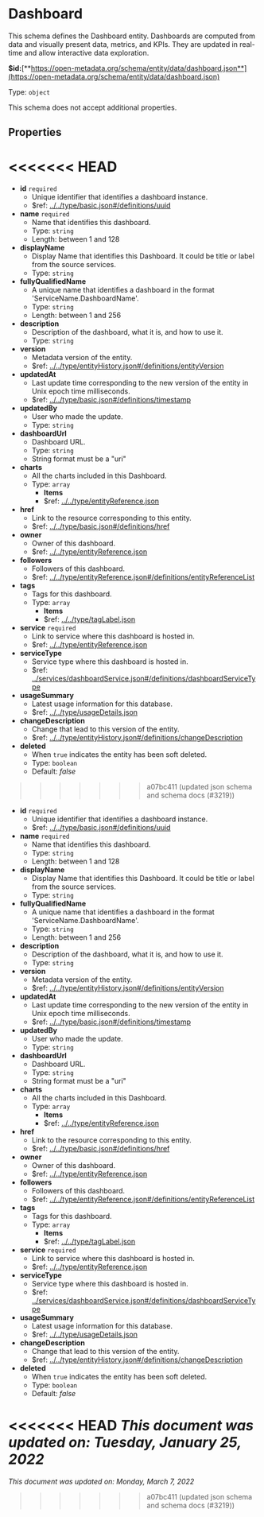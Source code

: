 # Dashboard

This schema defines the Dashboard entity. Dashboards are computed from data and visually present data, metrics, and KPIs. They are updated in real-time and allow interactive data exploration.

**$id:**[**https://open-metadata.org/schema/entity/data/dashboard.json**](https://open-metadata.org/schema/entity/data/dashboard.json)

Type: `object`

This schema does not accept additional properties.

## Properties
<<<<<<< HEAD
=======
 - **id** `required`
	 - Unique identifier that identifies a dashboard instance.
	 - $ref: [../../type/basic.json#/definitions/uuid](../types/basic.md#uuid)
 - **name** `required`
	 - Name that identifies this dashboard.
	 - Type: `string`
	 - Length: between 1 and 128
 - **displayName**
	 - Display Name that identifies this Dashboard. It could be title or label from the source services.
	 - Type: `string`
 - **fullyQualifiedName**
	 - A unique name that identifies a dashboard in the format 'ServiceName.DashboardName'.
	 - Type: `string`
	 - Length: between 1 and 256
 - **description**
	 - Description of the dashboard, what it is, and how to use it.
	 - Type: `string`
 - **version**
	 - Metadata version of the entity.
	 - $ref: [../../type/entityHistory.json#/definitions/entityVersion](../types/entityhistory.md#entityversion)
 - **updatedAt**
	 - Last update time corresponding to the new version of the entity in Unix epoch time milliseconds.
	 - $ref: [../../type/basic.json#/definitions/timestamp](../types/basic.md#timestamp)
 - **updatedBy**
	 - User who made the update.
	 - Type: `string`
 - **dashboardUrl**
	 - Dashboard URL.
	 - Type: `string`
	 - String format must be a "uri"
 - **charts**
	 - All the charts included in this Dashboard.
	 - Type: `array`
		 - **Items**
		 - $ref: [../../type/entityReference.json](../types/entityreference.md)
 - **href**
	 - Link to the resource corresponding to this entity.
	 - $ref: [../../type/basic.json#/definitions/href](../types/basic.md#href)
 - **owner**
	 - Owner of this dashboard.
	 - $ref: [../../type/entityReference.json](../types/entityreference.md)
 - **followers**
	 - Followers of this dashboard.
	 - $ref: [../../type/entityReference.json#/definitions/entityReferenceList](../types/entityreference.md#entityreferencelist)
 - **tags**
	 - Tags for this dashboard.
	 - Type: `array`
		 - **Items**
		 - $ref: [../../type/tagLabel.json](../types/taglabel.md)
 - **service** `required`
	 - Link to service where this dashboard is hosted in.
	 - $ref: [../../type/entityReference.json](../types/entityreference.md)
 - **serviceType**
	 - Service type where this dashboard is hosted in.
	 - $ref: [../services/dashboardService.json#/definitions/dashboardServiceType](dashboardservice.md#dashboardservicetype)
 - **usageSummary**
	 - Latest usage information for this database.
	 - $ref: [../../type/usageDetails.json](../types/usagedetails.md)
 - **changeDescription**
	 - Change that lead to this version of the entity.
	 - $ref: [../../type/entityHistory.json#/definitions/changeDescription](../types/entityhistory.md#changedescription)
 - **deleted**
	 - When `true` indicates the entity has been soft deleted.
	 - Type: `boolean`
	 - Default: _false_
>>>>>>> a07bc411 (updated json schema and schema docs (#3219))

* **id** `required`
  * Unique identifier that identifies a dashboard instance.
  * $ref: [../../type/basic.json#/definitions/uuid](../types/basic.md#uuid)
* **name** `required`
  * Name that identifies this dashboard.
  * Type: `string`
  * Length: between 1 and 128
* **displayName**
  * Display Name that identifies this Dashboard. It could be title or label from the source services.
  * Type: `string`
* **fullyQualifiedName**
  * A unique name that identifies a dashboard in the format 'ServiceName.DashboardName'.
  * Type: `string`
  * Length: between 1 and 256
* **description**
  * Description of the dashboard, what it is, and how to use it.
  * Type: `string`
* **version**
  * Metadata version of the entity.
  * $ref: [../../type/entityHistory.json#/definitions/entityVersion](../types/entityhistory.md#entityversion)
* **updatedAt**
  * Last update time corresponding to the new version of the entity in Unix epoch time milliseconds.
  * $ref: [../../type/basic.json#/definitions/timestamp](../types/basic.md#timestamp)
* **updatedBy**
  * User who made the update.
  * Type: `string`
* **dashboardUrl**
  * Dashboard URL.
  * Type: `string`
  * String format must be a "uri"
* **charts**
  * All the charts included in this Dashboard.
  * Type: `array`
    * **Items**
    * $ref: [../../type/entityReference.json](../types/entityreference.md)
* **href**
  * Link to the resource corresponding to this entity.
  * $ref: [../../type/basic.json#/definitions/href](../types/basic.md#href)
* **owner**
  * Owner of this dashboard.
  * $ref: [../../type/entityReference.json](../types/entityreference.md)
* **followers**
  * Followers of this dashboard.
  * $ref: [../../type/entityReference.json#/definitions/entityReferenceList](../types/entityreference.md#entityreferencelist)
* **tags**
  * Tags for this dashboard.
  * Type: `array`
    * **Items**
    * $ref: [../../type/tagLabel.json](../types/taglabel.md)
* **service** `required`
  * Link to service where this dashboard is hosted in.
  * $ref: [../../type/entityReference.json](../types/entityreference.md)
* **serviceType**
  * Service type where this dashboard is hosted in.
  * $ref: [../services/dashboardService.json#/definitions/dashboardServiceType](https://github.com/open-metadata/OpenMetadata/blob/main/docs/openmetadata-apis/schemas/services/dashboardservice.md#dashboardservicetype)
* **usageSummary**
  * Latest usage information for this database.
  * $ref: [../../type/usageDetails.json](../types/usagedetails.md)
* **changeDescription**
  * Change that lead to this version of the entity.
  * $ref: [../../type/entityHistory.json#/definitions/changeDescription](../types/entityhistory.md#changedescription)
* **deleted**
  * When `true` indicates the entity has been soft deleted.
  * Type: `boolean`
  * Default: _false_

<<<<<<< HEAD
_This document was updated on: Tuesday, January 25, 2022_
=======
_This document was updated on: Monday, March 7, 2022_
>>>>>>> a07bc411 (updated json schema and schema docs (#3219))

